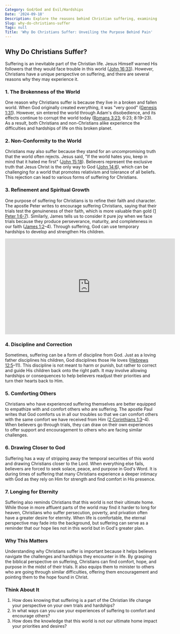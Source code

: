 ```yaml
---
Category: God/God and Evil/Hardships
Date: '2024-09-18'
Description: Explore the reasons behind Christian suffering, examining the theological perspectives and teachings that shed light on this often puzzling aspect of faith.
Slug: why-do-christians-suffer
Tags: null
Title: 'Why Do Christians Suffer: Unveiling the Purpose Behind Pain'
---
```


## Why Do Christians Suffer?

Suffering is an inevitable part of the Christian life. Jesus Himself warned His followers that they would face trouble in this world ([John 16:33](https://www.bibleref.com/John/16/John-16-33.html)). However, Christians have a unique perspective on suffering, and there are several reasons why they may experience it. 

### 1. The Brokenness of the World

One reason why Christians suffer is because they live in a broken and fallen world. When God originally created everything, it was "very good" ([Genesis 1:31](https://www.bibleref.com/Genesis/1/Genesis-1-31.html)). However, sin entered the world through Adam's disobedience, and its effects continue to corrupt the world today ([Romans 3:23](https://www.bibleref.com/Romans/3/Romans-3-23.html); 6:23; 8:19–23). As a result, both Christians and non-Christians alike experience the difficulties and hardships of life on this broken planet.

### 2. Non-Conformity to the World

Christians may also suffer because they stand for an uncompromising truth that the world often rejects. Jesus said, "If the world hates you, keep in mind that it hated me first" ([John 15:18](https://www.bibleref.com/John/15/John-15-18.html)). Believers represent the exclusive truth that Jesus Christ is the only way to God ([John 14:6](https://www.bibleref.com/John/14/John-14-6.html)), which can be challenging for a world that promotes relativism and tolerance of all beliefs. This rejection can lead to various forms of suffering for Christians.

### 3. Refinement and Spiritual Growth

One purpose of suffering for Christians is to refine their faith and character. The apostle Peter writes to encourage suffering Christians, saying that their trials test the genuineness of their faith, which is more valuable than gold ([1 Peter 1:6-7](https://www.bibleref.com/1-Peter/1/1-Peter-1-6.html)). Similarly, James tells us to consider it pure joy when we face trials because they produce perseverance, maturity, and completeness in our faith ([James 1:2](https://www.bibleref.com/James/1/James-1-2.html)–4). Through suffering, God can use temporary hardships to develop and strengthen His children.


<iframe width="560" height="315" src="https://www.youtube.com/embed/b3ejvXVI_Kc" frameborder="0" allow="autoplay; encrypted-media" allowfullscreen></iframe>


### 4. Discipline and Correction

Sometimes, suffering can be a form of discipline from God. Just as a loving father disciplines his children, God disciplines those He loves ([Hebrews 12:5](https://www.bibleref.com/Hebrews/12/Hebrews-12-5.html)–11). This discipline is not meant to harm or punish, but rather to correct and guide His children back onto the right path. It may involve allowing hardships or consequences to help believers readjust their priorities and turn their hearts back to Him.

### 5. Comforting Others

Christians who have experienced suffering themselves are better equipped to empathize with and comfort others who are suffering. The apostle Paul writes that God comforts us in all our troubles so that we can comfort others with the same comfort we have received from Him ([2 Corinthians 1:3](https://www.bibleref.com/2-Corinthians/1/2-Corinthians-1-3.html)–4). When believers go through trials, they can draw on their own experiences to offer support and encouragement to others who are facing similar challenges.

### 6. Drawing Closer to God

Suffering has a way of stripping away the temporal securities of this world and drawing Christians closer to the Lord. When everything else fails, believers are forced to seek solace, peace, and purpose in God's Word. It is during times of suffering that many Christians experience a deeper intimacy with God as they rely on Him for strength and find comfort in His presence.

### 7. Longing for Eternity

Suffering also reminds Christians that this world is not their ultimate home. While those in more affluent parts of the world may find it harder to long for heaven, Christians who suffer persecution, poverty, and privation often have a greater desire for eternity. When life is comfortable, the eternal perspective may fade into the background, but suffering can serve as a reminder that our hope lies not in this world but in God's greater plan.

### Why This Matters

Understanding why Christians suffer is important because it helps believers navigate the challenges and hardships they encounter in life. By grasping the biblical perspective on suffering, Christians can find comfort, hope, and purpose in the midst of their trials. It also equips them to minister to others who are going through similar difficulties, offering them encouragement and pointing them to the hope found in Christ.

### Think About It

1. How does knowing that suffering is a part of the Christian life change your perspective on your own trials and hardships?
2. In what ways can you use your experiences of suffering to comfort and encourage others?
3. How does the knowledge that this world is not our ultimate home impact your priorities and desires?